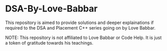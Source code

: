 # DSA-By-Love-Babbar

This repository is aimed to provide solutions and deeper explainations if required to the DSA and Placement C++ series going on by Love Babbar.

NOTE: This repository is not affiliated to Love Babbar or Code Help. It is just a token of gratitude towards his teachings.
